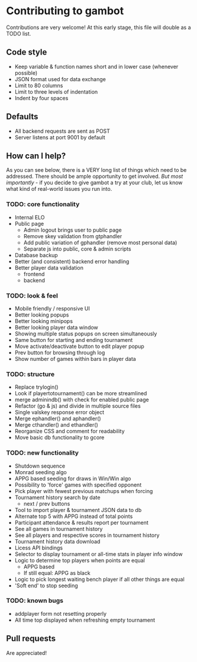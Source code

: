 # Contributing to gambot
Contributions are very welcome! At this early stage, this file will double as a TODO list.

## Code style
* Keep variable & function names short and in lower case (whenever possible)
* JSON format used for data exchange
* Limit to 80 columns
* Limit to three levels of indentation
* Indent by four spaces

## Defaults
* All backend requests are sent as POST
* Server listens at port 9001 by default

## How can I help?
As you can see below, there is a VERY long list of things which need to be addressed. There should be ample opportunity to get involved. *But most importantly* - if you decide to give gambot a try at your club, let us know what kind of real-world issues you run into.

### TODO: core functionality
* Internal ELO
* Public page
    - Admin logout brings user to public page
    - Remove skey validation from gtphandler
    - Add public variation of gphandler (remove most personal data)
    - Separate js into public, core & admin scripts
* Database backup
* Better (and consistent) backend error handling
* Better player data validation
    - frontend
    - backend

### TODO: look & feel
* Mobile friendly / responsive UI
* Better looking popups
* Better looking minipops
* Better looking player data window
* Showing multiple status popups on screen simultaneously
* Same button for starting and ending tournament
* Move activate/deactivate button to edit player popup
* Prev button for browsing through log
* Show number of games within bars in player data

### TODO: structure
* Replace trylogin()
* Look if playertotournament() can be more streamlined
* merge adminindb() with check for enabled public page
* Refactor (go & js) and divide in multiple source files
* Single valskey response error object
* Merge ephandler() and aphandler()
* Merge cthandler() and ethandler()
* Reorganize CSS and comment for readability
* Move basic db functionality to gcore

### TODO: new functionality
* Shutdown sequence
* Monrad seeding algo
* APPG based seeding for draws in Win/Win algo
* Possibility to 'force' games with specified opponent
* Pick player with fewest previous matchups when forcing
* Tournament history search by date
    - next / prev buttons
* Tool to import player & tournament JSON data to db
* Alternate top 5 with APPG instead of total points
* Participant attendance & results report per tournament
* See all games in tournament history
* See all players and respective scores in tournament history
* Tournament history data download
* Licess API bindings
* Selector to display tournament or all-time stats in player info window
* Logic to determine top players when points are equal
    - APPG based
    - If still equal: APPG as black
* Logic to pick longest waiting bench player if all other things are equal
* 'Soft end' to stop seeding

### TODO: known bugs
* addplayer form not resetting properly
* All time top displayed when refreshing empty tournament

## Pull requests
Are appreciated!
